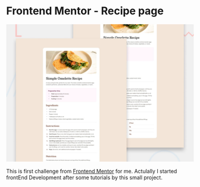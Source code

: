 # Frontend Mentor - Recipe page

![Design preview for the Recipe page coding challenge](./preview.jpg)

This is first challenge from [Frontend Mentor](https://www.frontendmentor.io) for me.
Actulally I started frontEnd Development after some tutorials by this small project.
